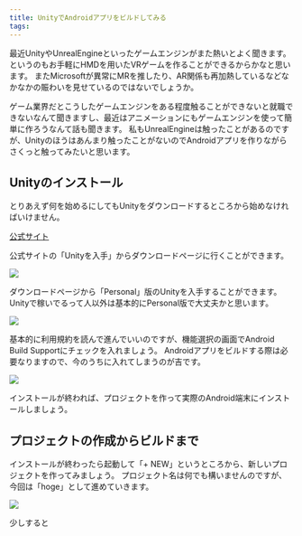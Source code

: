 ```yaml
---
title: UnityでAndroidアプリをビルドしてみる
tags:
---
```



最近UnityやUnrealEngineといったゲームエンジンがまた熱いとよく聞きます。
というのもお手軽にHMDを用いたVRゲームを作ることができるからかなと思います。
またMicrosoftが異常にMRを推したり、AR関係も再加熱しているなどなかなかの賑わいを見せているのではないでしょうか。

ゲーム業界だとこうしたゲームエンジンをある程度触ることができないと就職できないなんて聞きますし、最近はアニメーションにもゲームエンジンを使って簡単に作ろうなんて話も聞きます。
私もUnrealEngineは触ったことがあるのですが、Unityのほうはあんまり触ったことがないのでAndroidアプリを作りながらさくっと触ってみたいと思います。

## Unityのインストール
とりあえず何を始めるにしてもUnityをダウンロードするところから始めなければいけません。

[公式サイト](https://unity3d.com/jp)  

公式サイトの「Unityを入手」からダウンロードページに行くことができます。

<img src="..\..\..\img\android_build.png"/>

ダウンロードページから「Personal」版のUnityを入手することができます。
Unityで稼いでるって人以外は基本的にPersonal版で大丈夫かと思います。

<img src="..\..\..\img\ver_unity.png"/>

基本的に利用規約を読んで進んでいいのですが、機能選択の画面でAndroid Build Supportにチェックを入れましょう。
Androidアプリをビルドする際は必要なりますので、今のうちに入れてしまうのが吉です。

<img src="..\..\..\img\android_build.png" />

インストールが終われば、プロジェクトを作って実際のAndroid端末にインストールしましょう。

## プロジェクトの作成からビルドまで
インストールが終わったら起動して「+ NEW」というところから、新しいプロジェクトを作ってみましょう。
プロジェクト名は何でも構いませんのですが、今回は「hoge」として進めていきます。

<img src="..\..\..\img\create_project.png" />

少しすると


<!--
><div style="text-align: right;">
引用元：[name](https://)
</div>
<img src="..\..\..\img\" />
<font color="White"></font>
-->

